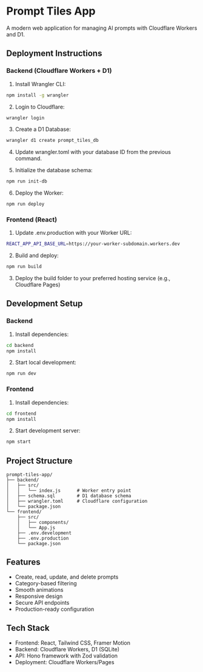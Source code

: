 # Prompt Tiles App

A modern web application for managing AI prompts with Cloudflare Workers and D1.

## Deployment Instructions

### Backend (Cloudflare Workers + D1)

1. Install Wrangler CLI:
```bash
npm install -g wrangler
```

2. Login to Cloudflare:
```bash
wrangler login
```

3. Create a D1 Database:
```bash
wrangler d1 create prompt_tiles_db
```

4. Update wrangler.toml with your database ID from the previous command.

5. Initialize the database schema:
```bash
npm run init-db
```

6. Deploy the Worker:
```bash
npm run deploy
```

### Frontend (React)

1. Update .env.production with your Worker URL:
```bash
REACT_APP_API_BASE_URL=https://your-worker-subdomain.workers.dev
```

2. Build and deploy:
```bash
npm run build
```

3. Deploy the build folder to your preferred hosting service (e.g., Cloudflare Pages)

## Development Setup

### Backend

1. Install dependencies:
```bash
cd backend
npm install
```

2. Start local development:
```bash
npm run dev
```

### Frontend

1. Install dependencies:
```bash
cd frontend
npm install
```

2. Start development server:
```bash
npm start
```

## Project Structure

```
prompt-tiles-app/
├── backend/
│   ├── src/
│   │   └── index.js      # Worker entry point
│   ├── schema.sql        # D1 database schema
│   ├── wrangler.toml     # Cloudflare configuration
│   └── package.json
└── frontend/
    ├── src/
    │   ├── components/
    │   └── App.js
    ├── .env.development
    ├── .env.production
    └── package.json
```

## Features

- Create, read, update, and delete prompts
- Category-based filtering
- Smooth animations
- Responsive design
- Secure API endpoints
- Production-ready configuration

## Tech Stack

- Frontend: React, Tailwind CSS, Framer Motion
- Backend: Cloudflare Workers, D1 (SQLite)
- API: Hono framework with Zod validation
- Deployment: Cloudflare Workers/Pages
